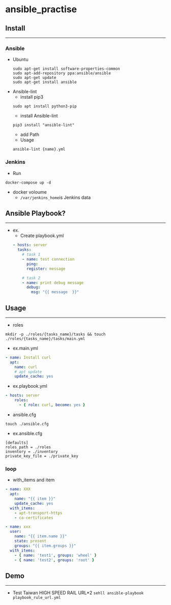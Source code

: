 # ansible_practise

## Install
---
### Ansible
* Ubuntu
    ```shell
    sudo apt-get install software-properties-common
    sudo apt-add-repository ppa:ansible/ansible
    sudo apt-get update
    sudo apt-get install ansible
    ```
* Ansible-lint
    * install pip3
    ```shell
    sudo apt install python3-pip
    ```
    * install Ansible-lint
    ```shell
    pip3 install "ansible-lint"
    ```
    * add Path
    * Usage
    ```shell
    ansible-lint {name}.yml
    ```
### Jenkins
* Run
```shell
docker-compose up -d
```

* docker voloume
    * ```/var/jenkins_home```is Jenkins data


## Ansible Playbook?
---
* ex.
    - Create playbook.yml
    ```yaml
    - hosts: server
      tasks: 
        # task 1
        - name: test connection
          ping:
          register: message

        # task 2
        - name: print debug message
          debug: 
            msg: "{{ message  }}"
    ```
## Usage
---
* roles
```shell
mkdir -p ./roles/{tasks_name}/tasks && touch ./roles/{tasks_name}/tasks/main.yml
```


* ex.main.yml
```yaml
- name: Install curl
  apt:
    name: curl
    # apt update
    update_cache: yes
```

* ex.playbook.yml
```yaml
- hosts: server
    roles:
      - { role: curl, become: yes }
```


* ansible.cfg
```shell
touch ./ansible.cfg
```

* ex.ansible.cfg  
```
[defaults]
roles_path = ./roles
inventory = ./inventory
private_key_file = ./private_key
```

### loop
* with_items and item
```yml
- name: XXX
  apt:
    name: "{{ item }}"
    update_cache: yes
  with_items: 
    - apt-transport-https
    - ca-certificates
```

```yml
- name: xxx
  user: 
    name: "{{ item.name }}"
    state: present
    groups: "{{ item.groups }}"
  with_items:
    - { name: 'test1', groups: 'wheel' }
    - { name: 'test2', groups: 'root' }
```

## Demo
---
* Test Taiwan HIGH SPEED RAIL URL\*2
```sehll ansible-playbook playbook_rule_url.yml ```
